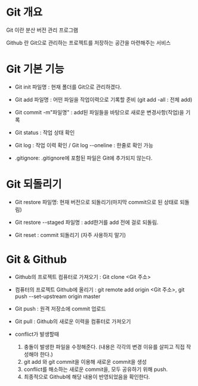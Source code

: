 # Git 개요
Git 이란 분산 버전 관리 프로그램

Github 란 Git으로 관리하는 프로젝트를 저장하는 공간을 마련해주는 서비스


# Git 기본 기능
- Git init 파일명 : 현재 폴더를 Git으로 관리하겠다.

- Git add 파일명 : 어떤 파일을 작업이력으로 기록할 준비 (git add -all : 전체 add)

- Git commit -m"파일명" : add된 파일들을 바탕으로 새로운 변경사항(작업)을 기록

- Git status :  작업 상태 확인

- Git log : 작업 이력 확인 / Git log --oneline : 한줄로 확인 가능

- .gitignore: .gitignore에 포함된 파일은 Git에 추가되지 않는다.



# Git 되돌리기
- Git restore 파일명: 현재 버전으로 되돌리기(마지막 commit으로 된 상태로 되돌림)

- Git restore --staged 파일명 : add한거를 add 전에 걸로 되돌림.

- Git reset : commit 되돌리기 (자주 사용하지 말기)

# Git & Github
- Github의 프로젝트 컴퓨터로 가져오기 : Git clone <Git 주소>

- 컴퓨터의 프로젝트 Github에 올리기 : git remote add origin <Git 주소>, git push --set-upstream origin master

- Git push : 원격 저장소에 commit 업로드

- Git pull : Github의 새로운 이력을 컴퓨터로 가져오기

- conflict가 발생할때 
    1. 충돌이 발생한 파일을 수정해준다. (내용은 각각의 변경 이유를 살피고 직접 작성해야 한다.)
    2. git add 와 git commit을 이용해 새로운 commit을 생성
    3. conflict를 해소하는 새로운 commit을, 모두 공유하기 위해 push.
    4. 최종적으로 Github에 해당 내용이 반영되었음을 확인한다.

              
